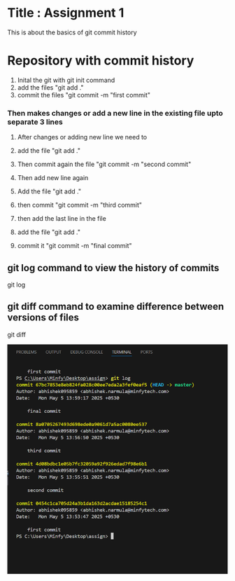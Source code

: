# Title : Assignment 1 

This is about the basics of git commit history

# Repository with commit history
1. Inital the git with git init command
2. add the files "git add ."
3. commit the files "git commit -m "first commit"

### Then makes changes or add a new line in the existing file upto separate  3 lines 
1. After changes or adding new line we need to
2. add the file "git add ."
3. Then commit again the file "git commit -m "second commit"

4. Then add new line again 
5. Add the file "git add ."
6. then commit "git commit -m "third commit"

7. then add the last line in the file 
8. add the file "git add ."
9. commit it "git commit -m "final commit"

## git log command to view the history of commits 
git log 

## git diff command to examine difference between versions of files 
git diff 

![git log screenshot](Screenshot.png)



